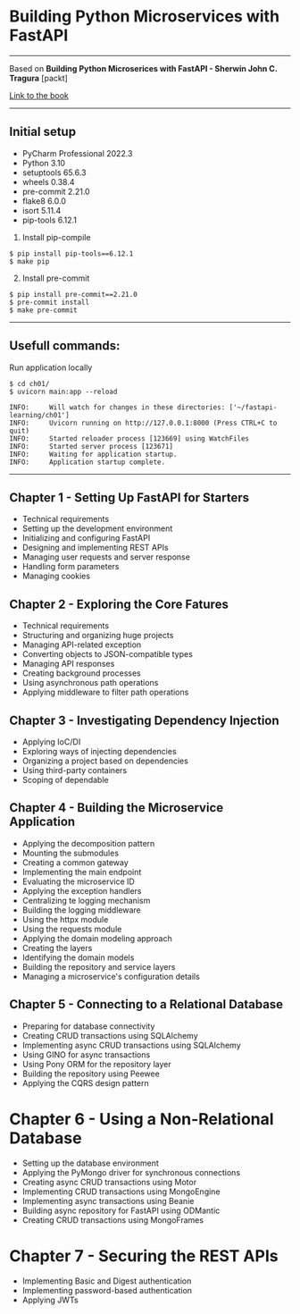 # Building Python Microservices with FastAPI

***
Based on **Building Python Microserices with FastAPI - Sherwin John C. Tragura** [packt]

[Link to the book](https://www.packtpub.com/product/building-python-microservices-with-fastapi/9781803245966)

***

## Initial setup

- PyCharm Professional 2022.3
- Python 3.10
- setuptools 65.6.3
- wheels 0.38.4
- pre-commit 2.21.0
- flake8 6.0.0
- isort 5.11.4
- pip-tools 6.12.1

1. Install pip-compile

```shell
$ pip install pip-tools==6.12.1
$ make pip
```

2. Install pre-commit

```shell
$ pip install pre-commit==2.21.0
$ pre-commit install
$ make pre-commit
```

***

## Usefull commands:

Run application locally

```shell
$ cd ch01/
$ uvicorn main:app --reload

INFO:     Will watch for changes in these directories: ['~/fastapi-learning/ch01']
INFO:     Uvicorn running on http://127.0.0.1:8000 (Press CTRL+C to quit)
INFO:     Started reloader process [123669] using WatchFiles
INFO:     Started server process [123671]
INFO:     Waiting for application startup.
INFO:     Application startup complete.
```

***

## Chapter 1 - Setting Up FastAPI for Starters

- Technical requirements
- Setting up the development environment
- Initializing and configuring FastAPI
- Designing and implementing REST APIs
- Managing user requests and server response
- Handling form parameters
- Managing cookies

## Chapter 2 - Exploring the Core Fatures

- Technical requirements
- Structuring and organizing huge projects
- Managing API-related exception
- Converting objects to JSON-compatible types
- Managing API responses
- Creating background processes
- Using asynchronous path operations
- Applying middleware to filter path operations

## Chapter 3 - Investigating Dependency Injection

- Applying IoC/DI
- Exploring ways of injecting dependencies
- Organizing a project based on dependencies
- Using third-party containers
- Scoping of dependable

## Chapter 4 - Building the Microservice Application

- Applying the decomposition pattern
- Mounting the submodules
- Creating a common gateway
- Implementing the main endpoint
- Evaluating the microservice ID
- Applying the exception handlers
- Centralizing te logging mechanism
- Building the logging middleware
- Using the httpx module
- Using the requests module
- Applying the domain modeling approach
- Creating the layers
- Identifying the domain models
- Building the repository and service layers
- Managing a microservice's configuration details

## Chapter 5 - Connecting to a Relational Database

- Preparing for database connectivity
- Creating CRUD transactions using SQLAlchemy
- Implementing async CRUD transactions using SQLAlchemy
- Using GINO for async transactions
- Using Pony ORM for the repository layer
- Building the repository using Peewee
- Applying the CQRS design pattern

# Chapter 6 - Using a Non-Relational Database

- Setting up the database environment
- Applying the PyMongo driver for synchronous connections
- Creating async CRUD transactions using Motor
- Implementing CRUD transactions using MongoEngine
- Implementing async transactions using Beanie
- Building async repository for FastAPI using ODMantic
- Creating CRUD transactions using MongoFrames

# Chapter 7 - Securing the REST APIs

- Implementing Basic and Digest authentication
- Implementing password-based authentication
- Applying JWTs
